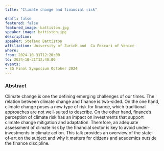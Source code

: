 ```yaml
---
title: "Climate change and financial risk"

draft: false
featured: false
featured_image: battiston.jpg
speaker_image: battiston.jpg
description:
speaker: Stefano Battiston 
affiliation: University of Zurich and  Ca Foscari of Venice
where:
from: 2024-10-31T12:20:00
to: 2024-10-31T12:40:00
events:
- SG Final Symposium October 2024 
---
```



### Abstract

Climate change is one the defining emerging challenges of our times. The relation between climate change and finance is two-sided. On the one hand, climate change poses a new type of risk for finance, which traditional approaches are not well-suited to describe. On the other hand, finance’s perception of climate risk has an impact on investments that support climate change mitigation and adaptation. Therefore, an adequate assessment of climate risk by the financial sector is key to avoid under-investments in climate action. This talk provides an overview of the state-of-art on the subject and why it matters for citizens and academics outside the finance discipline.

